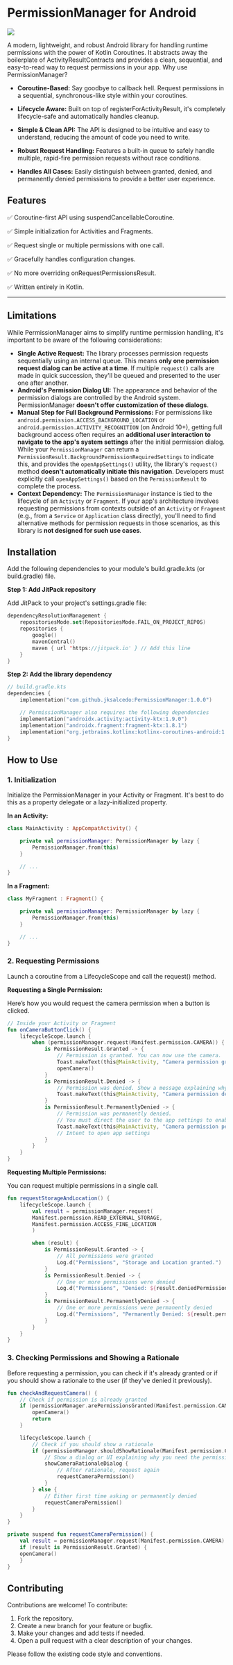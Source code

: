 # PermissionManager for Android

[![](https://jitpack.io/v/jksalcedo/PermissionManager.svg)](https://jitpack.io/#jksalcedo/PermissionManager)

A modern, lightweight, and robust Android library for handling runtime permissions with the power of Kotlin Coroutines. It abstracts away the boilerplate of ActivityResultContracts and provides a clean, sequential, and easy-to-read way to request permissions in your app.
Why use PermissionManager?

- **Coroutine-Based:** Say goodbye to callback hell. Request permissions in a sequential, synchronous-like style within your coroutines.

- **Lifecycle Aware:** Built on top of registerForActivityResult, it's completely lifecycle-safe and automatically handles cleanup.

- **Simple & Clean API:** The API is designed to be intuitive and easy to understand, reducing the amount of code you need to write.

- **Robust Request Handling:** Features a built-in queue to safely handle multiple, rapid-fire permission requests without race conditions.

- **Handles All Cases:** Easily distinguish between granted, denied, and permanently denied permissions to provide a better user experience.
  

## Features

✅ Coroutine-first API using suspendCancellableCoroutine.

✅ Simple initialization for Activities and Fragments.

✅ Request single or multiple permissions with one call.

✅ Gracefully handles configuration changes.

✅ No more overriding onRequestPermissionsResult.

✅ Written entirely in Kotlin.


---

## Limitations

While PermissionManager aims to simplify runtime permission handling, it's important to be aware of the following considerations:

* **Single Active Request:** The library processes permission requests sequentially using an internal queue. This means **only one permission request dialog can be active at a time**. If multiple `request()` calls are made in quick succession, they'll be queued and presented to the user one after another.
* **Android's Permission Dialog UI:** The appearance and behavior of the permission dialogs are controlled by the Android system. PermissionManager **doesn't offer customization of these dialogs**.
* **Manual Step for Full Background Permissions:** For permissions like `android.permission.ACCESS_BACKGROUND_LOCATION` or `android.permission.ACTIVITY_RECOGNITION` (on Android 10+), getting full background access often requires an **additional user interaction to navigate to the app's system settings** after the initial permission dialog. While your `PermissionManager` can return a `PermissionResult.BackgroundPermissionRequiredSettings` to indicate this, and provides the `openAppSettings()` utility, the library's `request()` method **doesn't automatically initiate this navigation**. Developers must explicitly call `openAppSettings()` based on the `PermissionResult` to complete the process.
* **Context Dependency:** The `PermissionManager` instance is tied to the lifecycle of an `Activity` or `Fragment`. If your app's architecture involves requesting permissions from contexts outside of an `Activity` or `Fragment` (e.g., from a `Service` or `Application` class directly), you'll need to find alternative methods for permission requests in those scenarios, as this library is **not designed for such use cases**.


## Installation

Add the following dependencies to your module's build.gradle.kts (or build.gradle) file.

**Step 1: Add JitPack repository**

Add JitPack to your project's settings.gradle file:
```kotlin
dependencyResolutionManagement {
    repositoriesMode.set(RepositoriesMode.FAIL_ON_PROJECT_REPOS)
    repositories {
        google()
        mavenCentral()
        maven { url 'https://jitpack.io' } // Add this line
    }
}
```
**Step 2: Add the library dependency**
```kotlin
// build.gradle.kts
dependencies {
    implementation("com.github.jksalcedo:PermissionManager:1.0.0")

    // PermissionManager also requires the following dependencies
    implementation("androidx.activity:activity-ktx:1.9.0")
    implementation("androidx.fragment:fragment-ktx:1.8.1")
    implementation("org.jetbrains.kotlinx:kotlinx-coroutines-android:1.8.1")
}
```

## How to Use
### 1. Initialization

Initialize the PermissionManager in your Activity or Fragment. It's best to do this as a property delegate or a lazy-initialized property.

**In an Activity:**
```kotlin
class MainActivity : AppCompatActivity() {

    private val permissionManager: PermissionManager by lazy {
        PermissionManager.from(this)
    }

    // ...
}
```
**In a Fragment:**
```kotlin
class MyFragment : Fragment() {

    private val permissionManager: PermissionManager by lazy {
        PermissionManager.from(this)
    }

    // ...
}
```
### 2. Requesting Permissions

Launch a coroutine from a LifecycleScope and call the request() method.

**Requesting a Single Permission:**

Here’s how you would request the camera permission when a button is clicked.
```kotlin
// Inside your Activity or Fragment
fun onCameraButtonClick() {
    lifecycleScope.launch {
        when (permissionManager.request(Manifest.permission.CAMERA)) {
            is PermissionResult.Granted -> {
                // Permission is granted. You can now use the camera.
                Toast.makeText(this@MainActivity, "Camera permission granted!", Toast.LENGTH_SHORT).show()
                openCamera()
            }
            is PermissionResult.Denied -> {
                // Permission was denied. Show a message explaining why you need it.
                Toast.makeText(this@MainActivity, "Camera permission denied.", Toast.LENGTH_SHORT).show()
            }
            is PermissionResult.PermanentlyDenied -> {
                // Permission was permanently denied.
                // You must direct the user to the app settings to enable it.
                Toast.makeText(this@MainActivity, "Camera permission permanently denied.", Toast.LENGTH_SHORT).show()
                // Intent to open app settings
            }
        }
    }
}
```

**Requesting Multiple Permissions:**

You can request multiple permissions in a single call.
```kotlin
fun requestStorageAndLocation() {
    lifecycleScope.launch {
        val result = permissionManager.request(
        Manifest.permission.READ_EXTERNAL_STORAGE,
        Manifest.permission.ACCESS_FINE_LOCATION
        )

        when (result) {
            is PermissionResult.Granted -> {
                // All permissions were granted
                Log.d("Permissions", "Storage and Location granted.")
            }
            is PermissionResult.Denied -> {
                // One or more permissions were denied
                Log.d("Permissions", "Denied: ${result.deniedPermissions}")
            }
            is PermissionResult.PermanentlyDenied -> {
                // One or more permissions were permanently denied
                Log.d("Permissions", "Permanently Denied: ${result.permanentlyDeniedPermissions}")
            }
        }
    }
}
```

### 3. Checking Permissions and Showing a Rationale

Before requesting a permission, you can check if it's already granted or if you should show a rationale to the user (if they've denied it previously).
```kotlin
fun checkAndRequestCamera() {
    // Check if permission is already granted
    if (permissionManager.arePermissionsGranted(Manifest.permission.CAMERA)) {
        openCamera()
        return
    }

    lifecycleScope.launch {
        // Check if you should show a rationale
        if (permissionManager.shouldShowRationale(Manifest.permission.CAMERA)) {
            // Show a dialog or UI explaining why you need the permission
            showCameraRationaleDialog {
                // After rationale, request again
                requestCameraPermission()
            }
        } else {
            // Either first time asking or permanently denied
            requestCameraPermission()
        }
    }
}

private suspend fun requestCameraPermission() {
    val result = permissionManager.request(Manifest.permission.CAMERA)
    if (result is PermissionResult.Granted) {
    openCamera()
    }
}
```
## Contributing

Contributions are welcome! To contribute:

1. Fork the repository.
2. Create a new branch for your feature or bugfix.
3. Make your changes and add tests if needed.
4. Open a pull request with a clear description of your changes.

Please follow the existing code style and conventions.
